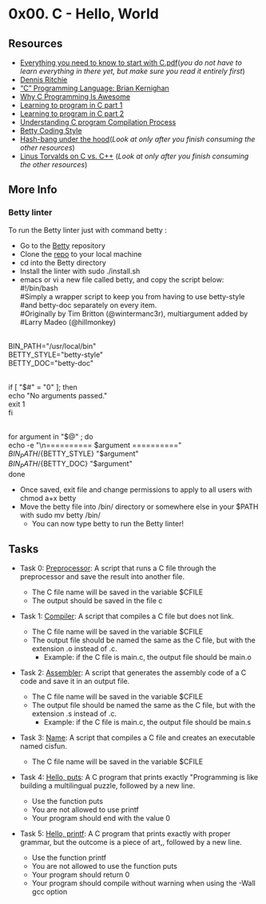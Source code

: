 # 0x00. C - Hello, World </br>

## Resources</br>
+ [Everything you need to know to start with C.pdf](https://s3.amazonaws.com/alx-intranet.hbtn.io/uploads/misc/2022/4/e0ccf91eec6b977a9e00ed384dc285df9c2772e3.pdf?X-Amz-Algorithm=AWS4-HMAC-SHA256&X-Amz-Credential=AKIARDDGGGOUSBVO6H7D%2F20230316%2Fus-east-1%2Fs3%2Faws4_request&X-Amz-Date=20230316T064759Z&X-Amz-Expires=86400&X-Amz-SignedHeaders=host&X-Amz-Signature=947aab0c0c77b7c54a2017c3b52b9933b12f0f0767766f8d062e1ce45f27f7ad)(*you do not have to learn everything in there yet, but make sure you read it entirely first*)
+ [Dennis Ritchie](https://en.wikipedia.org/wiki/Dennis_Ritchie)
+ [“C” Programming Language: Brian Kernighan](https://www.youtube.com/watch?v=de2Hsvxaf8M)
+ [Why C Programming Is Awesome](https://www.youtube.com/watch?v=smGalmxPVYc)
+ [Learning to program in C part 1](https://www.youtube.com/watch?v=rk2fK2IIiiQ)
+ [Learning to program in C part 2](https://www.youtube.com/watch?v=FwpP_MsZWnU)
+ [Understanding C program Compilation Process](https://www.youtube.com/watch?v=VDslRumKvRA)
+ [Betty Coding Style](https://github.com/holbertonschool/Betty/wiki)
+ [Hash-bang under the hood](https://twitter.com/unix_byte/status/1024147947393495040?s=21)(*Look at only after you finish consuming the other resources*)
+ [Linus Torvalds on C vs. C++](http://harmful.cat-v.org/software/c++/linus) (*Look at only after you finish consuming the other resources*)

## More Info
### Betty linter
To run the Betty linter just with command betty <filename>:

+ Go to the [Betty](https://github.com/holbertonschool/Betty) repository
+ Clone the [repo](https://github.com/holbertonschool/Betty) to your local machine
+ cd into the Betty directory
+ Install the linter with sudo ./install.sh
+ emacs or vi a new file called betty, and copy the script below:</br>
	#!/bin/bash
</br>	#Simply a wrapper script to keep you from having to use betty-style
</br>	#and betty-doc separately on every item.
</br>	#Originally by Tim Britton (@wintermanc3r), multiargument added by
</br>	#Larry Madeo (@hillmonkey)

</br>	BIN_PATH="/usr/local/bin"
</br>	BETTY_STYLE="betty-style"
</br>	BETTY_DOC="betty-doc"

</br>	if [ "$#" = "0" ]; then
</br>    	echo "No arguments passed."
</br>  		exit 1
</br>	fi

</br>	for argument in "$@" ; do
</br>   	echo -e "\n========== $argument =========="
</br>   	${BIN_PATH}/${BETTY_STYLE} "$argument"
</br>   	${BIN_PATH}/${BETTY_DOC} "$argument"
</br>	done
+ Once saved, exit file and change permissions to apply to all users with chmod a+x betty
+ Move the betty file into /bin/ directory or somewhere else in your $PATH with sudo mv betty /bin/
  - You can now type betty <filename> to run the Betty linter!

## Tasks
+ Task 0: [Preprocessor](https://github.com/Hiluhree/alx-low_level_programming/blob/master/0x00-hello_world/0-preprocessor): A script that runs a C file through the preprocessor and save the result into another file.</br>

	+ The C file name will be saved in the variable $CFILE
	+ The output should be saved in the file c
+ Task 1: [Compiler](https://github.com/Hiluhree/alx-low_level_programming/blob/master/0x00-hello_world/1-compiler): A script that compiles a C file but does not link.</br>

	+ The C file name will be saved in the variable $CFILE
	+ The output file should be named the same as the C file, but with the extension .o instead of .c.
		- Example: if the C file is main.c, the output file should be main.o
+ Task 2: [Assembler](https://github.com/Hiluhree/alx-low_level_programming/blob/master/0x00-hello_world/2-assembler): A script that generates the assembly code of a C code and save it in an output file.</br>

	+ The C file name will be saved in the variable $CFILE
	+ The output file should be named the same as the C file, but with the extension .s instead of .c.
		- Example: if the C file is main.c, the output file should be main.s
+ Task 3: [Name](https://github.com/Hiluhree/alx-low_level_programming/blob/master/0x00-hello_world/3-name): A script that compiles a C file and creates an executable named cisfun.</br>

	+ The C file name will be saved in the variable $CFILE
+ Task 4: [Hello, puts](https://github.com/Hiluhree/alx-low_level_programming/blob/master/0x00-hello_world/4-puts.c): A C program that prints exactly "Programming is like building a multilingual puzzle, followed by a new line.</br>

	+ Use the function puts
	+ You are not allowed to use printf
	+ Your program should end with the value 0
+ Task 5: [Hello, printf](): A C program that prints exactly with proper grammar, but the outcome is a piece of art,, followed by a new line.</br>

	+ Use the function printf
	+ You are not allowed to use the function puts
	+ Your program should return 0
	+ Your program should compile without warning when using the -Wall gcc option
